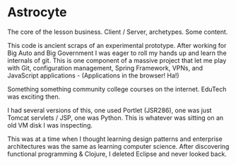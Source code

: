 # Astrocyte
The core of the lesson business.  Client / Server, archetypes.  Some content.

This code is ancient scraps of an experimental prototype.  After working for Big Auto and Big Government I was eager to roll my hands up and learn the internals of git.  This is one component of a massive project that let me play with Git, configuration management, Spring Framework, VPNs, and JavaScript applications - (Applications in the browser! Ha!)

Something something community college courses on the internet.  EduTech was exciting then.

I had several versions of this, one used Portlet (JSR286), one was just Tomcat servlets / JSP, one was Python. This is whatever was sitting on an old VM disk I was inspecting.

This was at a time when I thought learning design patterns and enterprise architectures was the same as learning computer science.  After discovering functional programming & Clojure, I deleted Eclipse and never looked back.
